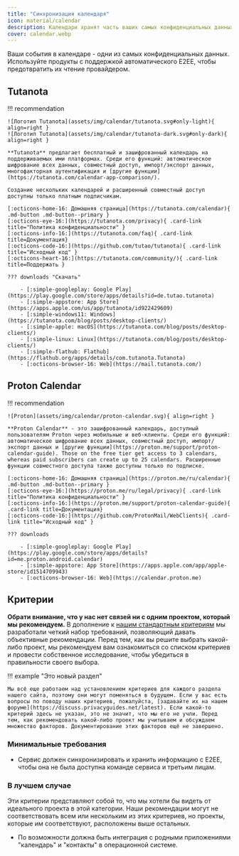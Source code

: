```yaml
---
title: "Синхронизация календаря"
icon: material/calendar
description: Календари хранят часть ваших самых конфиденциальных данных; используйте приложения, которые хранят ваши данные в зашифрованном виде.
cover: calendar.webp
---
```


Ваши события в календаре - одни из самых конфиденциальных данных. Используйте продукты с поддержкой автоматического E2EE, чтобы предотвратить их чтение провайдером.

## Tutanota

!!! recommendation

    ![Логотип Tutanota](assets/img/calendar/tutanota.svg#only-light){ align=right }
    ![Логотип Tutanota](assets/img/calendar/tutanota-dark.svg#only-dark){ align=right }
    
    **Tutanota** предлагает бесплатный и зашифрованный календарь на поддерживаемых ими платформах. Среди его функций: автоматическое шифрование всех данных, совместный доступ, импорт/экспорт данных, многофакторная аутентификация и [другие функции](https://tutanota.com/calendar-app-comparison/).
    
    Создание нескольких календарей и расширенный совместный доступ доступны только платным подписчикам.
    
    [:octicons-home-16: Домашняя страница](https://tutanota.com/calendar){ .md-button .md-button--primary }
    [:octicons-eye-16:](https://tutanota.com/privacy){ .card-link title="Политика конфиденциальности" }
    [:octicons-info-16:](https://tutanota.com/faq){ .card-link title=Документация}
    [:octicons-code-16:](https://github.com/tutao/tutanota){ .card-link title="Исходный код" }
    [:octicons-heart-16:](https://tutanota.com/community/){ .card-link title=Поддержать }
    
    ??? downloads "Скачать"
    
        - [:simple-googleplay: Google Play](https://play.google.com/store/apps/details?id=de.tutao.tutanota)
        - [:simple-appstore: App Store](https://apps.apple.com/us/app/tutanota/id922429609)
        - [:simple-windows11: Windows](https://tutanota.com/blog/posts/desktop-clients/)
        - [:simple-apple: macOS](https://tutanota.com/blog/posts/desktop-clients/)
        - [:simple-linux: Linux](https://tutanota.com/blog/posts/desktop-clients/)
        - [:simple-flathub: Flathub](https://flathub.org/apps/details/com.tutanota.Tutanota)
        - [:octicons-browser-16: Web](https://mail.tutanota.com/)

## Proton Calendar

!!! recommendation

    ![Proton](assets/img/calendar/proton-calendar.svg){ align=right }
    
    **Proton Calendar** - это зашифрованный календарь, доступный пользователям Proton через мобильные и веб-клиенты. Среди его функций: автоматическое шифрование всех данных, совместный доступ, импорт/экспорт данных и [другие функции](https://proton.me/support/proton-calendar-guide). Those on the free tier get access to 3 calendars, whereas paid subscribers can create up to 25 calendars. Расширенные функции совместного доступа также доступны только по подписке.
    
    [:octicons-home-16: Домашняя страница](https://proton.me/ru/calendar){ .md-button .md-button--primary }
    [:octicons-eye-16:](https://proton.me/ru/legal/privacy){ .card-link title="Политика конфиденциальности" }
    [:octicons-info-16:](https://proton.me/support/proton-calendar-guide){ .card-link title=Документация}
    [:octicons-code-16:](https://github.com/ProtonMail/WebClients){ .card-link title="Исходный код" }
    
    ??? downloads
    
        - [:simple-googleplay: Google Play](https://play.google.com/store/apps/details?id=me.proton.android.calendar)
        - [:simple-appstore: App Store](https://apps.apple.com/app/apple-store/id1514709943)
        - [:octicons-browser-16: Web](https://calendar.proton.me)

## Критерии

**Обрати внимание, что у нас нет связей ни с одним проектом, который мы рекомендуем.** В дополнение к [нашим стандартным критериям](about/criteria.md) мы разработали четкий набор требований, позволяющий давать объективные рекомендации. Перед тем, как вы решите выбрать какой-либо проект, мы рекомендуем вам ознакомиться со списком критериев и провести собственное исследование, чтобы убедиться в правильности своего выбора.

!!! example "Это новый раздел"

    Мы всё еще работаем над установлением критериев для каждого раздела нашего сайта, поэтому они могут поменяться в будущем. Если у вас есть вопросы по поводу наших критериев, пожалуйста, [задавайте их на нашем форуме](https://discuss.privacyguides.net/latest). Если какой-то критерий здесь не указан, это не значит, что мы его не учли. Перед тем, как рекомендовать какой-либо проект мы учитываем и обсуждаем множество факторов. Документирование этих факторов ещё не завершено.

### Минимальные требования

- Сервис должен синхронизировать и хранить информацию с E2EE, чтобы она не была доступна команде сервиса и третьим лицам.

### В лучшем случае

Эти критерии представляют собой то, что мы хотели бы видеть от идеального проекта в этой категории. Наши рекомендации могут не соответствовать всем или нескольким из этих критериев, но проекты, которые им соответствуют, расположены выше остальных.

- По возможности должна быть интеграция с родными приложениями "календарь" и "контакты" в операционной системе.
